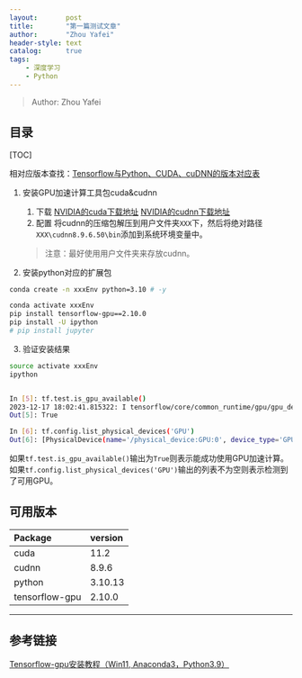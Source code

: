 ```yaml
---
layout:       post
title:        "第一篇测试文章"
author:       "Zhou Yafei"
header-style: text
catalog:      true
tags:
	- 深度学习
    - Python
---
```


> Author: Zhou Yafei

## 目录

[TOC]

相对应版本查找：[Tensorflow与Python、CUDA、cuDNN的版本对应表](https://blog.csdn.net/ly869915532/article/details/124542362)

1. 安装GPU加速计算工具包cuda&cudnn
	1. 下载
		[NVIDIA的cuda下载地址](https://developer.nvidia.com/cuda-toolkit-archive)
		[NVIDIA的cudnn下载地址](https://developer.nvidia.com/rdp/cudnn-archive)
	2. 配置
		将cudnn的压缩包解压到用户文件夹`XXX`下，然后将绝对路径`XXX\cudnn8.9.6.50\bin`添加到系统环境变量中。 
		
	
	> 注意：最好使用用户文件夹来存放cudnn。
	
2. 安装python对应的扩展包

```bash
conda create -n xxxEnv python=3.10 # -y
```

```bash
conda activate xxxEnv
pip install tensorflow-gpu==2.10.0
pip install -U ipython
# pip install jupyter
```
3. 验证安装结果

```bash
source activate xxxEnv
ipython


In [5]: tf.test.is_gpu_available()
2023-12-17 18:02:41.815322: I tensorflow/core/common_runtime/gpu/gpu_device.cc:1616] Created device /device:GPU:0 with 3497 MB memory:  -> device: 0, name: NVIDIA GeForce RTX 3060 Laptop GPU, pci bus id: 0000:01:00.0, compute capability: 8.6
Out[5]: True 

In [6]: tf.config.list_physical_devices('GPU')
Out[6]: [PhysicalDevice(name='/physical_device:GPU:0', device_type='GPU')]
```

如果`tf.test.is_gpu_available()`输出为`True`则表示能成功使用GPU加速计算。
如果`tf.config.list_physical_devices('GPU')`输出的列表不为空则表示检测到了可用GPU。

## 可用版本

| Package        | version |
| :------------- | :------ |
| cuda           | 11.2    |
| cudnn          | 8.9.6   |
| python         | 3.10.13 |
| tensorflow-gpu | 2.10.0  |




---
## 参考链接
[Tensorflow-gpu安装教程（Win11, Anaconda3，Python3.9）](https://blog.csdn.net/weixin_43412762/article/details/129824339)